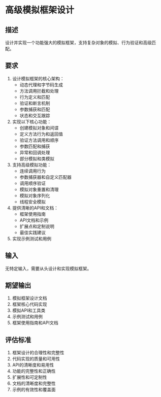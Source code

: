 # 高级模拟框架设计

## 描述
设计并实现一个功能强大的模拟框架，支持复杂对象的模拟、行为验证和高级匹配。

## 要求
1. 设计模拟框架的核心架构：
   - 动态代理和字节码生成
   - 方法调用拦截和处理
   - 行为定义和匹配
   - 验证和断言机制
   - 参数捕获和匹配
   - 状态和交互跟踪
2. 实现以下核心功能：
   - 创建模拟对象和间谍
   - 定义方法行为和返回值
   - 验证方法调用和顺序
   - 参数匹配和捕获
   - 异常和回调处理
   - 部分模拟和类模拟
3. 支持高级模拟功能：
   - 连续调用行为
   - 参数捕获器和自定义匹配器
   - 调用顺序验证
   - 模拟对象重置和清理
   - 模拟对象序列化
   - 线程安全模拟
4. 提供清晰的API和文档：
   - 框架使用指南
   - API文档和示例
   - 扩展点和定制说明
   - 最佳实践建议
5. 实现示例测试和用例

## 输入
无特定输入，需要从头设计和实现模拟框架。

## 期望输出
1. 模拟框架设计文档
2. 框架核心代码实现
3. 模拟API和工具类
4. 示例测试和用例
5. 框架使用指南和API文档

## 评估标准
1. 框架设计的合理性和完整性
2. 代码实现的质量和可用性
3. API的清晰度和易用性
4. 功能的完整性和正确性
5. 扩展性和可定制性
6. 文档的清晰度和完整性
7. 示例的有效性和覆盖面